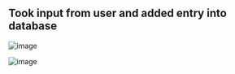 




## Took input from user and added entry into database

![image](https://github.com/user-attachments/assets/45dee747-602d-4ee8-a39c-bbef7777afc6)



![image](https://github.com/user-attachments/assets/f8d29f61-36a5-4fb4-a6c8-f3c69c7cca4d)
